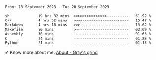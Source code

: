 <!--START_SECTION:waka-->

```txt
From: 13 September 2023 - To: 20 September 2023

sh             19 hrs 32 mins  >>>>>>>>>>>>>>>----------   61.92 %
C++            4 hrs 52 mins   >>>>---------------------   15.47 %
Markdown       4 hrs 18 mins   >>>----------------------   13.62 %
Makefile       50 mins         >------------------------   02.69 %
Assembly       30 mins         -------------------------   01.63 %
C              24 mins         -------------------------   01.28 %
Python         21 mins         -------------------------   01.13 %
```

<!--END_SECTION:waka-->

<!-- [![grayxu's github stats](https://github-readme-stats.vercel.app/api?username=grayxu&count_private=true&show_icons=true)](https://github.com/grayxu) -->

✔ Know more about me: [About - Gray's grind](https://www.grayxu.cn/)
